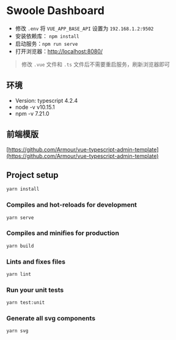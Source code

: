 # Swoole Dashboard

* 修改 `.env` 将 `VUE_APP_BASE_API` 设置为 `192.168.1.2:9502`
* 安装依赖库： `npm install`
* 启动服务：`npm run serve`
* 打开浏览器：[http://localhost:8080/](http://localhost:8080/)

> 修改 `.vue` 文件和 `.ts` 文件后不需要重启服务，刷新浏览器即可



## 环境
* Version: typescript 4.2.4
* node -v  v10.15.1
* npm -v  7.21.0

## 前端模版
[https://github.com/Armour/vue-typescript-admin-template](https://github.com/Armour/vue-typescript-admin-template)

## Project setup

```bash
yarn install
```

### Compiles and hot-reloads for development

```bash
yarn serve
```

### Compiles and minifies for production

```bash
yarn build
```

### Lints and fixes files

```bash
yarn lint
```

### Run your unit tests

```bash
yarn test:unit
```

### Generate all svg components

```bash
yarn svg
```

